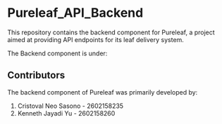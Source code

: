 # Pureleaf_API_Backend
This repository contains the backend component for Pureleaf, a project aimed at providing API endpoints for its leaf delivery system.

The Backend component is under:

## Contributors

The backend component of Pureleaf was primarily developed by:

1. Cristoval Neo Sasono - 2602158235
2. Kenneth Jayadi Yu - 2602158260
